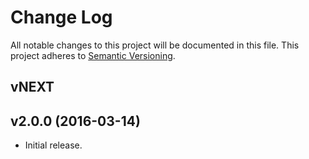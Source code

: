 # Change Log

All notable changes to this project will be documented in this file.
This project adheres to [Semantic Versioning](http://semver.org/).

## vNEXT

## v2.0.0 (2016-03-14)

* Initial release.
